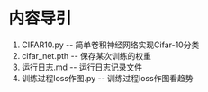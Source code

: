 # 内容导引

<ol>
  <li>CIFAR10.py  --  简单卷积神经网络实现Cifar-10分类</li>
  <li>cifar_net.pth  --  保存某次训练的权重</li>
  <li>运行日志.md  --  运行日志记录文件</li>
  <li>训练过程loss作图.py  --  训练过程loss作图看趋势</li>
</ol>
